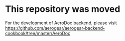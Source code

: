 # This repository was moved

For the development of AeroDoc backend, please visit https://github.com/aerogear/aerogear-backend-cookbook/tree/master/AeroDoc



